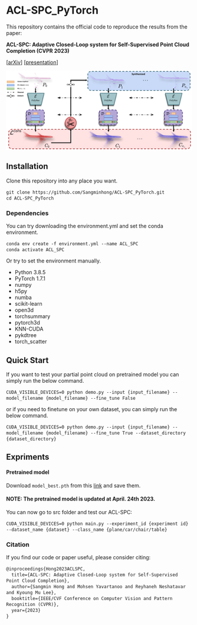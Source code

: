 # ACL-SPC_PyTorch

This repository contains the official code to reproduce the results from the paper:

**ACL-SPC: Adaptive Closed-Loop system for Self-Supervised Point Cloud Completion (CVPR 2023)** 

\[[arXiv](https://arxiv.org/abs/2303.01979)\] \[[presentation]()\] 

![architecture](https://github.com/Sangminhong/ACL-SPC_PyTorch/blob/master/assets/NewFramework-1.png)

## Installation
Clone this repository into any place you want.
```
git clone https://github.com/Sangminhong/ACL-SPC_PyTorch.git
cd ACL-SPC_PyTorch
```
### Dependencies
You can try downloading the environment.yml and set the conda environment.
```
conda env create -f environment.yml --name ACL_SPC
conda activate ACL_SPC
```
Or try to set the environment manually.
* Python 3.8.5
* PyTorch 1.7.1
* numpy
* h5py
* numba
* scikit-learn
* open3d
* torchsummary
* pytorch3d
* KNN-CUDA
* pykdtree
* torch_scatter

## Quick Start
If you want to test your partial point cloud on pretrained model you can simply run the below command.
```
CUDA_VISIBLE_DEVICES=0 python demo.py --input {input_filename} --model_filename {model_filename} --fine_tune False
```
or if you need to finetune on your own dataset, you can simply run the below command.
```
CUDA_VISIBLE_DEVICES=0 python demo.py --input {input_filename} --model_filename {model_filename} --fine_tune True --dataset_directory {dataset_directory} 
```
## Expriments

#### Pretrained model
Download `model_best.pth` from this [link](https://drive.google.com/drive/folders/1tG3hBXtroHe4iXHb5W8XIfQ8YJEeS3Tp?usp=sharing) and save them.
#### NOTE: The pretrained model is updated at April. 24th 2023. 

You can now go to src folder and test our ACL-SPC:
```
CUDA_VISIBLE_DEVICES=0 python main.py --experiment_id {experiment id} --dataset_name {dataset} --class_name {plane/car/chair/table}  
```


### Citation
If you find our code or paper useful, please consider citing:
```
@inproceedings{Hong2023ACLSPC,
  title={ACL-SPC: Adaptive Closed-Loop system for Self-Supervised Point Cloud Completion},
  author={Sangmin Hong and Mohsen Yavartanoo and Reyhaneh Neshatavar and Kyoung Mu Lee},
  booktitle={IEEE/CVF Conference on Computer Vision and Pattern Recognition (CVPR)},
  year={2023}
}
```
